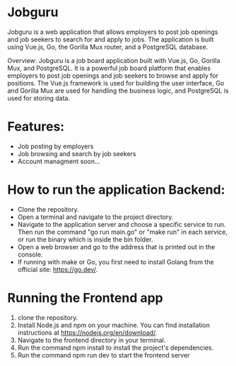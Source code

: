 # Jobguru

Jobguru is a web application that allows employers to post job openings and job seekers to search for and apply to jobs. The application is built using Vue.js, Go, the Gorilla Mux router, and a PostgreSQL database.

Overview:
Jobguru is a job board application built with Vue.js, Go, Gorilla Mux, and PostgreSQL. It is a powerful job board platform that enables employers to post job openings and job seekers to browse and apply for positions. The Vue.js framework is used for building the user interface, Go and Gorilla Mux are used for handling the business logic, and PostgreSQL is used for storing data.

# Features:

- Job posting by employers
- Job browsing and search by job seekers
- Account managment soon...

# How to run the application Backend:

- Clone the repository.
- Open a terminal and navigate to the project directory.
- Navigate to the application server and choose a specific service to run. Then run the command "go run main.go" or "make run" in each service, or run the binary which is inside the bin folder.
- Open a web browser and go to the address that is printed out in the console.
- If running with make or Go, you first need to install Golang from the official site: https://go.dev/.

# Running the Frontend app
1. clone the repository.
2. Install Node.js and npm on your machine. You can find installation instructions at https://nodejs.org/en/download/.
3. Navigate to the frontend directory in your terminal.
4. Run the command npm install to install the project's dependencies.
5. Run the command npm run dev to start the frontend server
